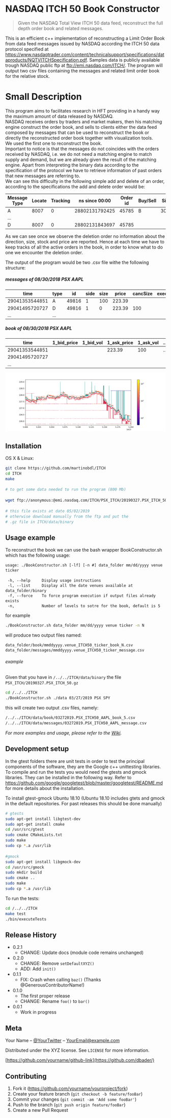 # NASDAQ ITCH 50 Book Constructor
> Given the NASDAQ Total View ITCH 50 data feed, reconstruct the full depth order book and related messages.

This is an efficient c++ implementation of reconstructing a Limit Order Book from data feed messages issued by NASDAQ according the ITCH 50 data protocol specified at <https://www.nasdaqtrader.com/content/technicalsupport/specifications/dataproducts/NQTVITCHSpecification.pdf>. Samples data is publicly available trough NASDAQ public ftp at <ftp://emi.nasdaq.com/ITCH/>. The program will output two csv files containing the messages and related limit order book for the relative stock.

# Small Description

This program aims to facilitates research in HFT providing in a handy way the maximum amount of data released by NASDAQ.\
NASDAQ receives orders by traders and market makers, then his matching engine construct the order book, and sells to clients either the data feed composed by messages that can be used to reconstruct the book or directly the reconstructed order book together with visualization tools.\
We used the first one to reconstruct the book. \
Important to notice is that the messages do not coincides with the orders received by NASDAQ, i.e. we do not need a matching engine to match supply and demand, but we are already given the result of the matching engine. Apart from interpreting the binary data according to the specification of the protocol we have to retrieve information of past orders that new messages are referring to.\
We can see this difficulty in the following simple add and delete of an order, according to the specifications the add and delete order would be:

| Message Type | Locate | Tracking | ns since 00:00 | Order id | Buy/Sell | Size | Stock | Price   |
|--------------|--------|----------|----------------|----------|----------|------|-------|---------|
| A            | 8007   | 0        | 28802131792425 | 45785    | B        | 3000 | USO   | 14.7200 |
| ...          |        |          |                |          |          |      |       |         |
| D            | 8007   | 0        | 28802131843697 | 45785    |          |      |       |         |

As we can see once we observe the deletion order no information about the direction, size, stock and price are reported. Hence at each time we have to keep tracks of all the active orders in the book, in order to know what to do one we encounter the deletion order.

The output of the program would be two .csv file withe the following structure:

##### messages of 08/30/2018 PSX AAPL

| time           | type | id    | side | size | price  | cancSize | execSize | oldId | oldSize | oldPrice |
|----------------|------|-------|------|------|--------|----------|----------|-------|---------|----------|
| 29041353544851 | A    | 49816 | 1    | 100  | 223.39 |          |          |       |         |          |
| 29041495720727 | D    | 49816 | 1    | 0    | 223.39 | 100      |          |       |         |          |
| ...            | ...  |       |      |      |        |          |          |       |         |          |

##### book of 08/30/2018 PSX AAPL

| time           | 1_bid_price | 1_bid_vol | 1_ask_price | 1_ask_vol | ... | n_ask_vol |
|----------------|-------------|-----------|-------------|-----------|-----|-----------|
| 29041353544851 |             |           | 223.39      | 100       | ... | ...       |
| 29041495720727 |             |           |             |           |     |           |
| ...            |             |           |             |           |     |           |


![](images/OB.png)

## Installation

OS X & Linux:

```sh
git clone https://github.com/martinobdl/ITCH
cd ITCH
make

# to get some data needed to run the program (800 Mb)

wget ftp://anonymous:@emi.nasdaq.com/ITCH/PSX_ITCH/20190327.PSX_ITCH_50.gz -P ./data/binary

# this file exists at date 05/02/2019
# otherwise download manually from the ftp and put the
# .gz file in ITCH/data/binary
```

## Usage example

To reconstruct the book we can use the bash wrapper BookConstructor.sh which has the following usage:

```
usage: ./BookConstructor.sh [-lf] [-n #] data_folder mm/dd/yyyy venue ticker

 -h, --help     Display usage instructions
 -l, --list     Display all the date venues available at data_folder/binary
 -f, --force    To force program execution if output files already exists
 -n,            Number of levels to sotre for the book, default is 5
```

for example
``` sh
./BookConstructor.sh data_folder mm/dd/yyyy venue ticker -n N
```
will produce two output files named:

```
data_folder/book/mmddyyyy.venue_ITCH50_ticker_book_N.csv
data_folder/messages/mmddyyyy.venue_ITCH50_ticker_message.csv
```

###### example

Given that you have in ```/../../ITCH/data/binary``` the file ```PSX_ITCH/20190327.PSX_ITCH_50.gz```

``` sh
cd /../../ITCH
./BookConstructor.sh ./data 03/27/2019 PSX SPY
```

this will create two output .csv files, namely:
``` sh
/../../ITCH/data/book/03272019.PSX_ITCH50_AAPL_book_5.csv
/../../ITCH/data/messages/03272019.PSX_ITCH50_AAPL_message.csv
```

_For more examples and usage, please refer to the [Wiki][wiki]._

## Development setup

In the gtest folders there are unit tests in order to test the principal components of the software, they are the Google c++ unittesting libraries. To compile and run the tests you would need the gtests and gmock libraries.
They can be installed in the following way. Refer to <https://github.com/google/googletest/blob/master/googletest/README.md> for more details about the installation.

To install gtest-gmock Ubuntu 18.10
(Ubuntu 18.10 includes gtets and gmock in the default repositories. For past releases this should be done manually)
```sh
# gtests
sudo apt-get install libgtest-dev
sudo apt-get install cmake
cd /usr/src/gtest
sudo cmake CMakeLists.txt
sudo make
sudo cp *.a /usr/lib

#gmock
sudo apt-get install libgmock-dev
cd /usr/src/gmock
sudo mkdir build
sudo cmake ..
sudo make
sudo cp *.a /usr/lib
```

To run the tests:
```sh
cd /../../ITCH
make test
./bin/executeTests
```

## Release History

* 0.2.1
    * CHANGE: Update docs (module code remains unchanged)
* 0.2.0
    * CHANGE: Remove `setDefaultXYZ()`
    * ADD: Add `init()`
* 0.1.1
    * FIX: Crash when calling `baz()` (Thanks @GenerousContributorName!)
* 0.1.0
    * The first proper release
    * CHANGE: Rename `foo()` to `bar()`
* 0.0.1
    * Work in progress

## Meta

Your Name – [@YourTwitter](https://twitter.com/dbader_org) – YourEmail@example.com

Distributed under the XYZ license. See ``LICENSE`` for more information.

[https://github.com/yourname/github-link](https://github.com/dbader/)

## Contributing

1. Fork it (<https://github.com/yourname/yourproject/fork>)
2. Create your feature branch (`git checkout -b feature/fooBar`)
3. Commit your changes (`git commit -am 'Add some fooBar'`)
4. Push to the branch (`git push origin feature/fooBar`)
5. Create a new Pull Request

<!-- Markdown link & img dfn's -->
[npm-image]: https://img.shields.io/npm/v/datadog-metrics.svg?style=flat-square
[npm-url]: https://npmjs.org/package/datadog-metrics
[npm-downloads]: https://img.shields.io/npm/dm/datadog-metrics.svg?style=flat-square
[travis-image]: https://img.shields.io/travis/dbader/node-datadog-metrics/master.svg?style=flat-square
[travis-url]: https://travis-ci.org/dbader/node-datadog-metrics
[wiki]: https://github.com/yourname/yourproject/wiki

